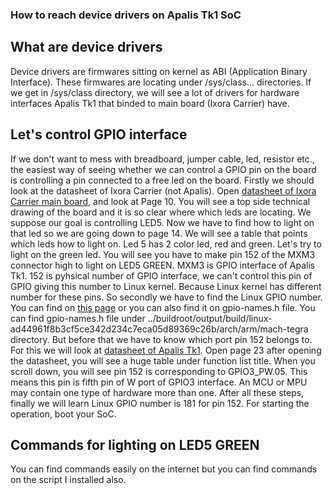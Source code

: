 ### How to reach device drivers on Apalis Tk1 SoC

## What are device drivers

   Device drivers are firmwares sitting on kernel as ABI (Application Binary Interface). These firmwares are locating under /sys/class... directories.
If we get in /sys/class directory, we will see a lot of drivers for hardware interfaces Apalis Tk1 that binded to main board (Ixora Carrier) have.

## Let's control GPIO interface

   If we don't want to mess with breadboard, jumper cable, led, resistor etc., the easiest way of seeing whether we can control a GPIO pin on the board is controlling a pin connected to a free led on the board. Firstly we should look at the datasheet of Ixora Carrier (not Apalis). Open [datasheet of Ixora Carrier main board](https://docs.toradex.com/104004-apalis-arm-ixora-datasheet-v1-1.pdf), 
and look at Page 10. You will see a top side technical drawing of the board and it is so clear where which leds are locating. We suppose our goal is controlling LED5. Now we have to find how to light on
that led so we are going down to page 14. We will see a table that points which leds how to light on. Led 5 has 2 color led, red and green. Let's try to light on the green led. You will see you have to
make pin 152 of the MXM3 connector high to light on LED5 GREEN. MXM3 is GPIO interface of Apalis Tk1. 152 is pyhsical number of GPIO interface, we can't control this pin of GPIO giving this number to
Linux kernel. Because Linux kernel has different number for these pins. So secondly we have to find the Linux GPIO number. You can find on [this page](https://developer.toradex.com/knowledge-base/gpio-alphanumeric-to-gpio-numeric-assignment) or you can also find it on gpio-names.h file. You can find gpio-names.h file under ../buildroot/output/build/linux-ad44961f8b3cf5ce342d234c7eca05d89369c26b/arch/arm/mach-tegra directory. But before that we have to know which port pin 152 belongs to. For this we will look at [datasheet of Apalis Tk1](https://docs.toradex.com/103129-apalis-tk1-datasheet.pdf#page=11&zoom=100,109,160). Open page 23 after opening the datasheet, you will see a huge table under function list title. When you scroll down, you will see pin 152 is corresponding to GPIO3_PW.05. This means this pin is fifth pin of W port of GPIO3 interface. An MCU or MPU may contain one type of hardware more than one. After all these steps, finally we will learn Linux GPIO number is 181 for pin 152. For starting the operation, boot your SoC. 

## Commands for lighting on LED5 GREEN

   You can find commands easily on the internet but you can find commands on the script I installed also.

